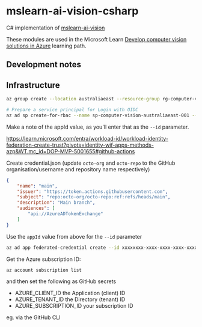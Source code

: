 # mslearn-ai-vision-csharp

C# implementation of [mslearn-ai-vision](https://github.com/MicrosoftLearning/mslearn-ai-vision)

These modules are used in the Microsoft Learn [Develop computer vision solutions in Azure](https://learn.microsoft.com/training/paths/create-computer-vision-solutions-azure-ai/?WT.mc_id=DOP-MVP-5001655) learning path.


## Development notes

## Infrastructure

```bash
az group create --location australiaeast --resource-group rg-computer-vision-australiaeast-001
```

```bash
# Prepare a service principal for Login with OIDC
az ad sp create-for-rbac --name sp-computer-vision-australiaeast-001 --role Contributor --scopes /subscriptions/<yoursubscription>/resourceGroups/rg-computer-vision-australiaeast-001
```

Make a note of the appId value, as you'll enter that as the `--id` parameter.

<https://learn.microsoft.com/entra/workload-id/workload-identity-federation-create-trust?pivots=identity-wif-apps-methods-azp&WT.mc_id=DOP-MVP-5001655#github-actions>

Create credential.json (update `octo-org` and `octo-repo` to the GitHub organisation/username and repository name respectively)

```json
{
    "name": "main",
    "issuer": "https://token.actions.githubusercontent.com",
    "subject": "repo:octo-org/octo-repo:ref:refs/heads/main",
    "description": "Main branch",
    "audiences": [
        "api://AzureADTokenExchange"
    ]
}
```

Use the `appId` value from above for the `--id` parameter

```bash
az ad app federated-credential create --id xxxxxxxx-xxxx-xxxx-xxxx-xxxxxxxxxxxx --parameters credential.json
```

Get the Azure subscription ID:

```bash
az account subscription list
```

and then set the following as GitHub secrets

- AZURE_CLIENT_ID the Application (client) ID
- AZURE_TENANT_ID the Directory (tenant) ID
- AZURE_SUBSCRIPTION_ID your subscription ID

eg. via the GitHub CLI

```bash
